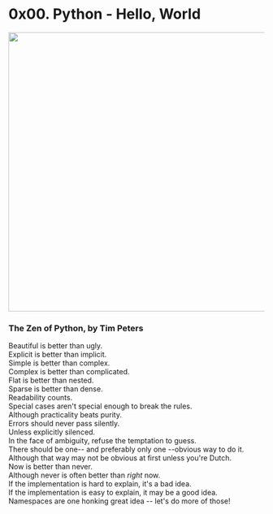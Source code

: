# 0x00. Python - Hello, World

<img src="https://s3.amazonaws.com/intranet-projects-files/holbertonschool-higher-level_programming+/231/Flyingcircus_2.jpg" width="550" height="auto">

### The Zen of Python, by Tim Peters

Beautiful is better than ugly.</br>
Explicit is better than implicit.</br>
Simple is better than complex.</br>
Complex is better than complicated.</br>
Flat is better than nested.</br>
Sparse is better than dense.</br>
Readability counts.</br>
Special cases aren't special enough to break the rules.</br>
Although practicality beats purity.</br>
Errors should never pass silently.</br>
Unless explicitly silenced.</br>
In the face of ambiguity, refuse the temptation to guess.</br>
There should be one-- and preferably only one --obvious way to do it.</br>
Although that way may not be obvious at first unless you're Dutch.</br>
Now is better than never.</br>
Although never is often better than *right* now.</br>
If the implementation is hard to explain, it's a bad idea.</br>
If the implementation is easy to explain, it may be a good idea.</br>
Namespaces are one honking great idea -- let's do more of those!</br>
